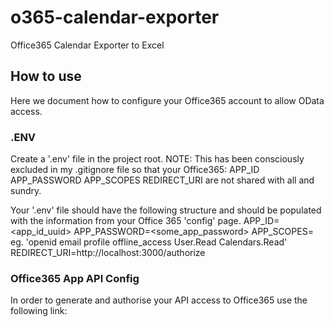 # o365-calendar-exporter
Office365 Calendar Exporter to Excel

## How to use
Here we document how to configure your Office365 account to allow OData access.

### .ENV
Create a '.env' file in the project root.
  NOTE: This has been consciously excluded in my .gitignore file so that your Office365:
    APP_ID
    APP_PASSWORD
    APP_SCOPES
    REDIRECT_URI
  are not shared with all and sundry.

Your '.env' file should have the following structure and should be populated with the information from your Office 365 'config' page.
APP_ID=<app_id_uuid>
APP_PASSWORD=<some_app_password>
APP_SCOPES=<string of authorised scopes for the app id>   eg. 'openid email profile offline_access User.Read Calendars.Read'
REDIRECT_URI=http://localhost:3000/authorize

### Office365 App API Config
In order to generate and authorise your API access to Office365 use the following link: